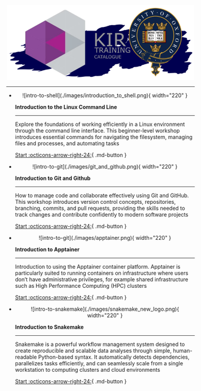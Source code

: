 <h1></h1>

<p align="center">
 <img src="./images/first_training_logo.png" alt="drawing" width="500"/>
 </p> 

<!--- check -->

---


<div class="grid cards" markdown>

-   <center>![intro-to-shell](./images/introduction_to_shell.png){ width="220" }</center>
    
    __Introduction to the Linux Command Line__
    
    ---
    
    Explore the foundations of working efficiently in a Linux environment through the command line interface. This beginner-level workshop introduces essential commands for navigating the filesystem, managing files and processes, and automating tasks
    
    [Start :octicons-arrow-right-24:](https://kir-rescomp.github.io/training-intro-to-linux-cli/){ .md-button }
    
-   <center>![intro-to-git](./images/git_and_github.png){ width="220" }</center>
    
    __Introduction to Git and Github__
    
    ---
    
    How to manage code and collaborate effectively using Git and GitHub. This workshop introduces version control concepts, repositories, branching, commits, and pull requests, providing the skills needed to track changes and contribute confidently to modern software projects
    
    [Start :octicons-arrow-right-24:](./azure/){ .md-button }

-   <center>![intro-to-git](./images/apptainer.png){ width="220" }</center>
    
    __Introduction to Apptainer__
    
    ---
    
    Introduction to using the Apptainer container platform. Apptainer is particularly suited to running containers on infrastructure where users don’t have administrative privileges, for example shared infrastructure such as High Performance Computing (HPC) clusters
    
    [Start :octicons-arrow-right-24:](./azure/){ .md-button }
    
-   <center>![intro-to-snakemake](./images/snakemake_new_logo.png){ width="220" }</center>
    
    
    __Introduction to Snakemake__
    
    ---

    Snakemake is a powerful workflow management system designed to create reproducible and scalable data analyses through simple, human-readable Python-based syntax. It automatically detects dependencies, parallelizes tasks efficiently, and can seamlessly scale from a single workstation to computing clusters and cloud environments

    
    [Start :octicons-arrow-right-24:](https://kir-rescomp.github.io/training-intro-to-snakemake/){ .md-button }

</div>
